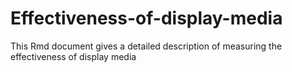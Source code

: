 # Effectiveness-of-display-media
This Rmd document gives a detailed description of measuring the effectiveness of display media
